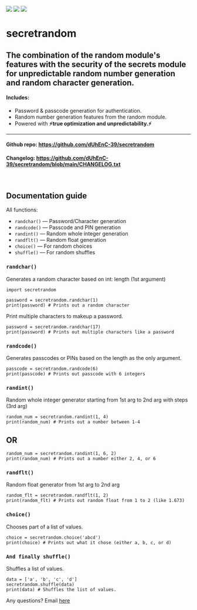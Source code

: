 ![](https://img.shields.io/badge/practical_for-unpredictable_number_generation_for_authtentication-blue) ![](https://img.shields.io/badge/secretrandom-v2.2.1-orange) ![](https://img.shields.io/badge/on-Github-green)

# secretrandom

## The combination of the **random** module's features with the security of the **secrets** module for unpredictable random number generation and random character generation.

#### Includes:

*   Password & passcode generation for authentication.
*   Random number generation features from the random module.
*   Powered with **⚡true optimization and unpredictability.⚡**

- - -
#### Github repo: https://github.com/dUhEnC-39/secretrandom
#### Changelog: https://github.com/dUhEnC-39/secretrandom/blob/main/CHANGELOG.txt
‎ 
## Documentation guide

All functions:

*   `randchar()` — Password/Character generation
*   `randcode()` — Passcode and PIN generation
*   `randint()` — Random whole integer generation
*   `randflt()` — Random float generation
*   `choice()` — For random choices
*   `shuffle()` — For random shuffles

### `randchar()`

Generates a random character based on int: length (1st argument)

```
import secretrandom

password = secretrandom.randchar(1)
print(password) # Prints out a random character
```
Print multiple characters to makeup a password.

```
password = secretrandom.randchar(17)
print(password) # Prints out multiple characters like a password
```

### `randcode()`

Generates passcodes or PINs based on the length as the only argument.

```
passcode = secretrandom.randcode(6)
print(passcode) # Prints out passcode with 6 integers   
```

### `randint()`

Random whole integer generator starting from 1st arg to 2nd arg with steps (3rd arg)

```
random_num = secretrandom.randint(1, 4)
print(random_num) # Prints out a number between 1-4    
```

## OR

```
random_num = secretrandom.randint(1, 6, 2)
print(random_num) # Prints out a number either 2, 4, or 6   
```

### `randflt()`

Random float generator from 1st arg to 2nd arg

```
random_flt = secretrandom.randflt(1, 2)
print(random_flt) # Prints out random float from 1 to 2 (like 1.673)  
```

### `choice()`

Chooses part of a list of values.

```
choice = secretrandom.choice('abcd')
print(choice) # Prints out what it chose (either a, b, c, or d)  
```

### `And finally shuffle()`

Shuffles a list of values.

```
data = ['a', 'b', 'c', 'd']
secretrandom.shuffle(data)
print(data) # Shuffles the list of values.
```

Any questions? Email [here](mailto:albeback01@gmail.com?subject=Python%20library%20secretrandom%20question.)